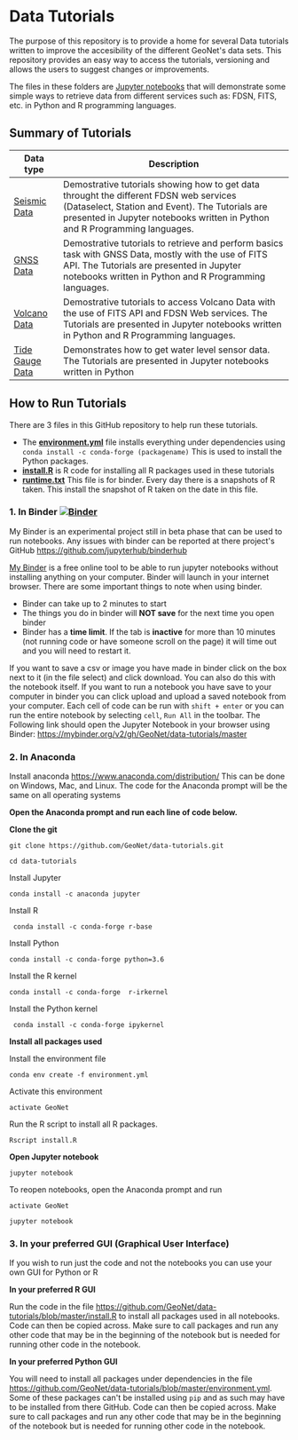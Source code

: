 # Data Tutorials

The purpose of this repository is to provide a home for several Data tutorials written to improve the accesibility of the different GeoNet's data sets. This repository provides an easy way to access the tutorials, versioning and allows the users to suggest changes or improvements.

The files in these folders are [Jupyter notebooks](https://jupyter.org/) that will demonstrate some simple ways to retrieve data from different services such as: FDSN, FITS, etc. in Python and R programming languages. 

## Summary of Tutorials

| Data type  | Description   |
| ------------- | ------------- |
| [Seismic Data](Seismic_Data) | Demostrative tutorials showing how to get data throught the different FDSN web services (Dataselect, Station and Event). The Tutorials are presented in Jupyter notebooks written in Python and R Programming languages.|
| [GNSS Data](GNSS_Data) | Demostrative tutorials to retrieve and perform basics task with GNSS Data, mostly with the use of FITS API. The Tutorials are presented in Jupyter notebooks written in Python and R Programming languages.|
| [Volcano Data](Volcano_Data) | Demostrative tutorials to access Volcano Data with the use of FITS API and FDSN Web services. The Tutorials are presented in Jupyter notebooks written in Python and R Programming languages.|
| [Tide Gauge Data](Tide_Gauge_Data) | Demonstrates how to get water level sensor data. The Tutorials are presented in Jupyter notebooks written in Python|

## How to Run Tutorials
There are 3 files in this GitHub repository to help run these tutorials.
- The [**environment.yml**](environment.yml) file installs everything under dependencies using `conda install -c conda-forge (packagename)`  This is used to install the Python packages.
- [**install.R**](install.R) is R code for installing all R packages used in these tutorials
- [**runtime.txt**](runtime.txt) This file is for binder. Every day there is a snapshots of R taken. This install the snapshot of R taken on the date in this file. 

### 1. In Binder [![Binder](https://mybinder.org/badge_logo.svg)](https://mybinder.org/v2/gh/GeoNet/data-tutorials/master)

My Binder is an experimental project still in beta phase that can be used to run notebooks. Any issues with binder can be reported at there project's GitHub  https://github.com/jupyterhub/binderhub 

[My Binder](https://mybinder.org/) is a free online tool to be able to run jupyter notebooks without installing anything on your computer. Binder will launch in your internet browser. 
There are some important things to note when using binder. 
- Binder can take up to 2 minutes to start
- The things you do in binder will **NOT save** for the next time you open binder
- Binder has a **time limit**. If the tab is **inactive** for more than 10 minutes (not running code or have someone scroll on the page) it will time out and you will need to restart it. 


If you want to save a csv or image you have made in binder click on the box next to it (in the file select) and click download. 
You can also do this with the notebook itself.
If you want to run a notebook you have save to your computer in binder you can click upload and upload a saved notebook from your computer.
Each cell of code can be run with `shift + enter` or you can run the entire notebook by selecting `cell`, `Run All` in the toolbar.
The Following link should open the Jupyter Notebook in your browser using Binder:
https://mybinder.org/v2/gh/GeoNet/data-tutorials/master

### 2. In Anaconda
Install anaconda https://www.anaconda.com/distribution/ 
This can be done on Windows, Mac, and Linux. The code for the Anaconda prompt will be the same on all operating systems

**Open the Anaconda prompt and run each line of code below.**


**Clone the git**

`git clone https://github.com/GeoNet/data-tutorials.git`

`cd data-tutorials`


Install Jupyter

`conda install -c anaconda jupyter`

Install R


` conda install -c conda-forge r-base`

Install Python 

`conda install -c conda-forge python=3.6`




Install the R kernel


`conda install -c conda-forge  r-irkernel`

Install the Python kernel

` conda install -c conda-forge ipykernel`


**Install all packages used**

Install the environment file

`conda env create -f environment.yml`

Activate this environment 

`activate GeoNet`

Run the R script to install all R packages. 

`Rscript install.R`



**Open Jupyter notebook**

`jupyter notebook`

To reopen notebooks, open the Anaconda prompt and run 

`activate GeoNet`

`jupyter notebook`

### 3. In your preferred GUI (Graphical User Interface)
If you wish to run just the code and not the notebooks you can use your own GUI for Python or R

**In your preferred R GUI**

Run the code in the file https://github.com/GeoNet/data-tutorials/blob/master/install.R to install all packages used in all notebooks. Code can then be copied across. Make sure to call packages and run any other code that may be in the beginning of the notebook but is needed for running other code in the notebook. 

**In your preferred Python GUI**

You will need to install all packages under dependencies in the file https://github.com/GeoNet/data-tutorials/blob/master/environment.yml. Some of these packages can't be installed using `pip` and as such may have to be installed from there GitHub.  Code can then be copied across. Make sure to call packages and run any other code that may be in the beginning of the notebook but is needed for running other code in the notebook.  
